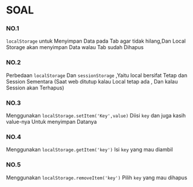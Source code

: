 # SOAL

### NO.1

`localStorage` untuk Menyimpan Data pada Tab agar tidak hilang,Dan Local Storage akan menyimpan Data walau Tab sudah Dihapus

### NO.2

Perbedaan `localStorage` Dan `sessionStorage` ,Yaitu local bersifat Tetap dan Session Sementara (Saat web ditutup kalau Local tetap ada
, Dan kalau Session akan Terhapus)

### NO.3

Menggunakan `localStorage.setItem('Key',value)` Diisi `key` dan juga kasih value-nya Untuk menyimpan Datanya

### NO.4

Menggunakan `localStorage.getItem('key')` Isi `key` yang mau diambil 

### NO.5

Menggunakan `localStorage.removeItem('key')` Pilih `key` yang mau dihapus